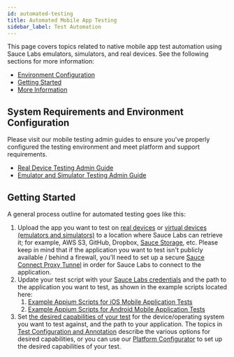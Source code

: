 ```yaml
---
id: automated-testing
title: Automated Mobile App Testing
sidebar_label: Test Automation
---
```


This page covers topics related to native mobile app test automation using Sauce Labs emulators, simulators, and real devices. See the following sections for more information:

*   [Environment Configuration](https://wiki.saucelabs.com/pages/viewpage.action?pageId=48365795#MobileApplicationTesting-EnvironmentConfiguration)
*   [Getting Started](https://wiki.saucelabs.com/pages/viewpage.action?pageId=48365795#MobileApplicationTesting-GettingStarted)
*   [More Information](https://wiki.saucelabs.com/pages/viewpage.action?pageId=48365795#MobileApplicationTesting-MoreInformation)


## System Requirements and Environment Configuration

Please visit our mobile testing admin guides to ensure you've properly configured the testing environment and meet platform and support requirements.

*   [Real Device Testing Admin Guide](https://wiki.saucelabs.com/display/DOCS/Real+Device+Testing+Admin+Guide)
*   [Emulator and Simulator Testing Admin Guide](https://wiki.saucelabs.com/display/DOCS/Emulator+and+Simulator+Testing+Admin+Guide)


## Getting Started

A general process outline for automated testing goes like this:

1. Upload the app you want to test on [real devices](https://wiki.saucelabs.com/display/DOCS/Uploading+and+Accessing+Applications+with+Real+Devices) or [virtual devices (emulators and simulators)](https://wiki.saucelabs.com/display/DOCS/Uploading+your+Application+to+Emulators+and+Simulators) to a location where Sauce Labs can retrieve it; for example, AWS S3, GitHub, Dropbox, [Sauce Storage](https://wiki.saucelabs.com/display/DOCS/Uploading+your+Application+to+Sauce+Storage), etc. Please keep in mind that if the application you want to test isn't publicly available / behind a firewall, you'll need to set up a secure [Sauce Connect Proxy Tunnel](https://wiki.saucelabs.com/display/DOCS/Sauce+Connect+Proxy) in order for Sauce Labs to connect to the application.
2. Update your test script with your [Sauce Labs credentials](https://wiki.saucelabs.com/display/DOCS/Best+Practice%3A+Use+Environment+Variables+for+Authentication+Credentials) and the path to the application you want to test, as shown in the example scripts located here:
    1. [Example Appium Scripts for iOS Mobile Application Tests](https://wiki.saucelabs.com/display/DOCS/Example+Appium+Scripts+for+iOS+Mobile+Application+Tests)
    2. [Example Appium Scripts for Android Mobile Application Tests](https://wiki.saucelabs.com/display/DOCS/Example+Appium+Scripts+for+Android+Mobile+Application+Tests)
3. Set [the desired capabilities of your test](https://wiki.saucelabs.com/display/DOCS/Desired+Capabilities+Required+for+Selenium+and+Appium+Tests) for the device/operating system you want to test against, and the path to your application. The topics in [Test Configuration and Annotation](https://wiki.saucelabs.com/display/DOCS/Test+Configuration+and+Annotation) describe the various options for desired capabilities, or you can use our [Platform Configurator](https://wiki.saucelabs.com/display/DOCS/Platform+Configurator) to set up the desired capabilities of your test.
